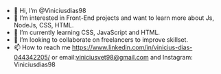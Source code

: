 - 👋 Hi, I’m @Viniciusdias98
- 👀 I’m interested in Front-End projects and want to learn more about Js, NodeJs, CSS, HTML.
- 🌱 I’m currently learning CSS, JavaScript and HTML.
- 💞️ I’m looking to collaborate on freelancers to improve skillset.
- 📫 How to reach me https://www.linkedin.com/in/vinicius-dias-044342205/ or email:viniciusvet98@gmail.com and Instagram: Viniciusdias98

<!---
Viniciusdias98/Viniciusdias98 is a ✨ special ✨ repository because its `README.md` (this file) appears on your GitHub profile.
You can click the Preview link to take a look at your changes.
--->
